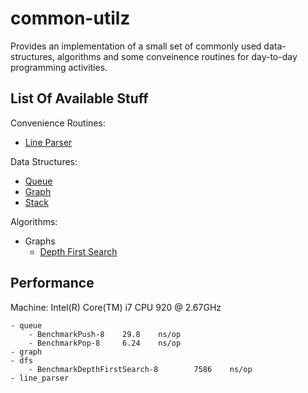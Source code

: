 common-utilz
============
Provides an implementation of a small set of commonly used
data-structures, algorithms and some conveinence routines for
day-to-day programming activities.

List Of Available Stuff
-----------------------
Convenience Routines:
  - [Line Parser](http://godoc.org/github.com/anupamk/common-utilz/line_parser)

Data Structures:
  - [Queue](http://godoc.org/github.com/anupamk/common-utilz/queue)
  - [Graph](http://godoc.org/github.com/anupamk/common-utilz/graph)
  - [Stack](http://godoc.org/github.com/anupamk/common-utilz/stack)

Algorithms:
  - Graphs
      - [Depth First Search](http://godoc.org/github.com/anupamk/common-utilz/graph/dfs)

Performance
-----------
Machine: Intel(R) Core(TM) i7 CPU 920  @ 2.67GHz

```
- queue
    - BenchmarkPush-8    29.8    ns/op
    - BenchmarkPop-8     6.24    ns/op
- graph
- dfs
    - BenchmarkDepthFirstSearch-8        7586    ns/op
- line_parser
```
